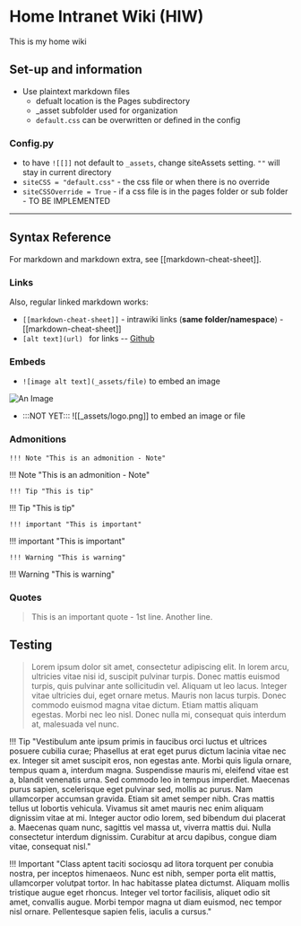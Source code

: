 # Home Intranet Wiki (HIW)

This is my home wiki

## Set-up and information
- Use plaintext markdown files
  - defualt location is the Pages subdirectory
  - _asset subfolder used for organization
  - ```default.css``` can be overwritten or defined in the config

### Config.py
  - to have ```![[]]``` not default to ```_assets```, change siteAssets setting.  ```""``` will stay in current directory
  - ```siteCSS = "default.css"``` - the css file or when there is no override
  - ```siteCSSOverride = True``` - if a css file is in the pages folder or sub folder - TO BE IMPLEMENTED

------

## Syntax Reference
For markdown and markdown extra, see [[markdown-cheat-sheet]].

### Links
Also, regular linked markdown works:

  - ```[[markdown-cheat-sheet]]``` - intrawiki links (**same folder/namespace**) - [[markdown-cheat-sheet]]
  - ```[alt text](url) ``` for links -- [Github](https://github.com/)

### Embeds

  - ```![image alt text](_assets/file)``` to embed an image
  
![An Image](/_assets/logo.png)

- :::NOT YET:::  ![[_assets/logo.png]] to embed an image or file

### Admonitions

```!!! Note "This is an admonition - Note"```

!!! Note "This is an admonition - Note"

```!!! Tip "This is tip"```

!!! Tip "This is tip"

```!!! important "This is important"```

!!! important "This is important"

```!!! Warning "This is warning"```

!!! Warning "This is warning"

### Quotes

> This is an important quote - 1st line.
> Another line.

## Testing

>Lorem ipsum dolor sit amet, consectetur adipiscing elit. In lorem arcu, ultricies vitae nisi id, suscipit pulvinar turpis. Donec mattis euismod turpis, quis pulvinar ante sollicitudin vel. Aliquam ut leo lacus. Integer vitae ultricies dui, eget ornare metus. Mauris non lacus turpis. Donec commodo euismod magna vitae dictum. Etiam mattis aliquam egestas. Morbi nec leo nisl. Donec nulla mi, consequat quis interdum at, malesuada vel nunc.

!!! Tip "Vestibulum ante ipsum primis in faucibus orci luctus et ultrices posuere cubilia curae; Phasellus at erat eget purus dictum lacinia vitae nec ex. Integer sit amet suscipit eros, non egestas ante. Morbi quis ligula ornare, tempus quam a, interdum magna. Suspendisse mauris mi, eleifend vitae est a, blandit venenatis urna. Sed commodo leo in tempus imperdiet. Maecenas purus sapien, scelerisque eget pulvinar sed, mollis ac purus. Nam ullamcorper accumsan gravida. Etiam sit amet semper nibh. Cras mattis tellus ut lobortis vehicula. Vivamus sit amet mauris nec enim aliquam dignissim vitae at mi. Integer auctor odio lorem, sed bibendum dui placerat a. Maecenas quam nunc, sagittis vel massa ut, viverra mattis dui. Nulla consectetur interdum dignissim. Curabitur at arcu dapibus, congue diam vitae, consequat nisl."

!!! Important "Class aptent taciti sociosqu ad litora torquent per conubia nostra, per inceptos himenaeos. Nunc est nibh, semper porta elit mattis, ullamcorper volutpat tortor. In hac habitasse platea dictumst. Aliquam mollis tristique augue eget rhoncus. Integer vel tortor facilisis, aliquet odio sit amet, convallis augue. Morbi tempor magna ut diam euismod, nec tempor nisl ornare. Pellentesque sapien felis, iaculis a cursus."